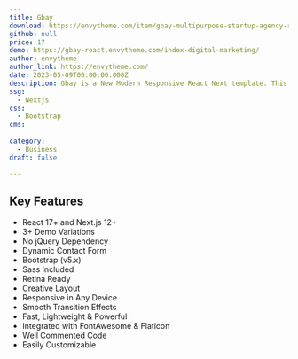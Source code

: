 ```yaml
---
title: Gbay
download: https://envytheme.com/item/gbay-multipurpose-startup-agency-react-template/
github: null
price: 17
demo: https://gbay-react.envytheme.com/index-digital-marketing/
author: envytheme
author_link: https://envytheme.com/
date: 2023-05-09T00:00:00.000Z
description: Gbay is a New Modern Responsive React Next template. This is built with ReactJS, NextJS, Bootstrap, and Sass.
ssg:
  - Nextjs
css:
  - Bootstrap
cms:
  
category:
  - Business
draft: false

---
```

## Key Features

- React 17+ and Next.js 12+
- 3+ Demo Variations
- No jQuery Dependency
- Dynamic Contact Form
- Bootstrap (v5.x)
- Sass Included
- Retina Ready
- Creative Layout
- Responsive in Any Device
- Smooth Transition Effects
- Fast, Lightweight & Powerful
- Integrated with FontAwesome & Flaticon
- Well Commented Code
- Easily Customizable